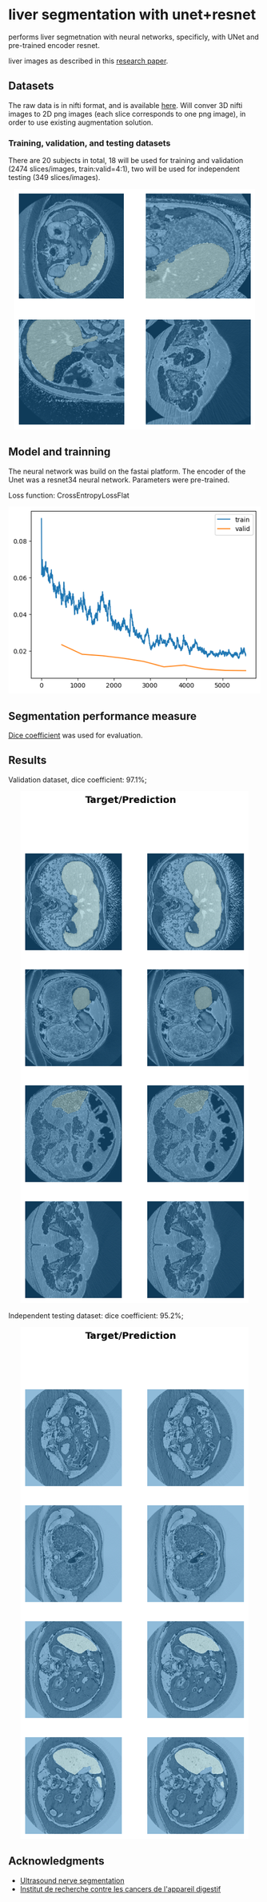 # liver segmentation with unet+resnet
<p>performs liver segmetnation with neural networks, specificly, with UNet and pre-trained encoder resnet. 
<p>liver images as described in this <a href='https://arxiv.org/pdf/1702.05970.pdf'>research paper</a>.</p>

## Datasets
The raw data is in nifti format, and is available <a href='https://www.dropbox.com/s/8h2avwtk8cfzl49/ircad-dataset.zip?dl=0'>here</a>. 
Will conver 3D nifti images to 2D png images (each slice corresponds to one png image), in order to use  existing augmentation solution.

### Training, validation, and testing datasets
There are 20 subjects in total, 18 will be used for training and validation (2474 slices/images, train:valid=4:1), two will be used for independent testing (349 slices/images).
<p align="center"><img src="img/batch.png" style></img></p>


## Model and trainning
<p>The neural network was build on the fastai platform. The encoder of the Unet was a resnet34 neural network. Parameters were pre-trained.</p>
<p>Loss function: CrossEntropyLossFlat</p>
<p align="center"><img src="img/loss.png" style></img></p>
 

## Segmentation performance measure
<a href='https://en.wikipedia.org/wiki/S%C3%B8rensen%E2%80%93Dice_coefficient'>Dice coefficient</a> was used for evaluation. 

## Results
Validation dataset, dice coefficient: 97.1%; 
<p align="center"><img src="img/prediction.png" style></img></p>

Independent testing dataset: dice coefficient: 95.2%; 
<p align="center"><img src="img/test.png" style></img></p>

## Acknowledgments

* <a href='https://github.com/jocicmarko/ultrasound-nerve-segmentation'>Ultrasound nerve segmentation</a>
* <a href='https://www.ircad.fr/fr/'>Institut de recherche contre les cancers de l'appareil digestif</a>
